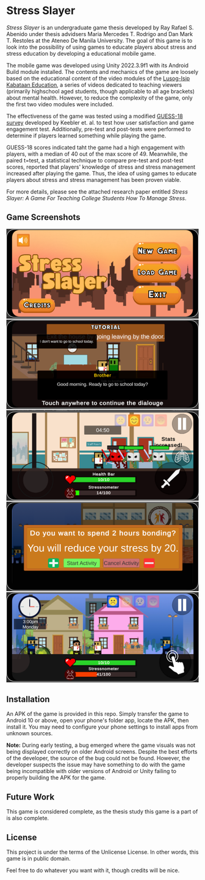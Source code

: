 # Stress Slayer
*Stress Slayer* is an undergraduate game thesis developed by Ray Rafael S. Abenido under thesis advidsers Maria Mercedes T. Rodrigo and Dan Mark T. Restoles at the Ateneo De Manila University. The goal of this game is to look into the possibility of using games to educate players about stress and stress education by developing a educational mobile game.

The mobile game was developed using Unity 2022.3.9f1 with its Android Build module installed. The contents and mechanics of the game are loosely based on the educational content of the video modules of the [Lusog-Isip Kabataan Education](https://www.youtube.com/playlist?list=PLLhL2qGJcB4UIxzo0paIdAoIUxHv0bF1f), a series of videos dedicated to teaching viewers (primarily highschool aged students, though applicable to all age brackets) about mental health. However, to reduce the complexity of the game, only the first two video modules were included.

The effectiveness of the game was tested using a modified [GUESS-18 survey](https://uxpajournal.org/validation-game-user-experience-satisfaction-scale-guess/) developed by Keebler et. al. to test how user satisfaction and game engagement test. Additionally, pre-test and post-tests were performed to determine if players learned something while playing the game.

GUESS-18 scores indicated taht the game had a high engagement with players, with a median of 40 out of the max score of 49. Meanwhile, the paired t=test, a statistical technique to compare pre-test and post-test scores, reported that players' knowledge of stress and stress management increased after playing the game. Thus, the idea of using games to educate players about stress and stress management has been proven viable.

For more details, please see the attached research paper entitled *Stress Slayer: A Game For Teaching College Students How To Manage Stress*.

## Game Screenshots
![Menu Screen](/img/menuscreen.png)
![Screenshot of Tutorial](/img/gameplay1.png)
![Screenshot of Fighting Levels](/img/gameplay2.png)
![Screenshot of In-game Activities](/img/gameplay3.png)
![Screenshot of Game World](/img/gameplay4.png)

## Installation
An APK of the game is provided in this repo. Simply transfer the game to Android 10 or above, open your phone's folder app, locate the APK, then install it. You may need to configure your phone settings to install apps from unknown sources.

**Note:** During early testing, a bug emerged where the game visuals was not being displayed correctly on older Android screens. Despite the best efforts of the developer, the source of the bug could not be found. However, the developer suspects the issue may have something to do with the game being incompatible with older versions of Android or Unity failing to properly building the APK for the game.

## Future Work
This game is considered complete, as the thesis study this game is a part of is also complete.

## License
This project is under the terms of the Unlicense License. In other words, this game is in public domain.

Feel free to do whatever you want with it, though credits will be nice.